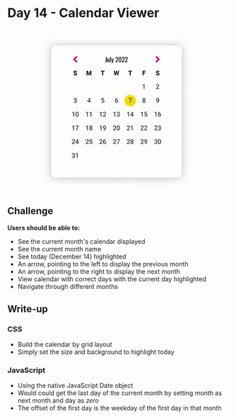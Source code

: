 # Day 14 - Calendar Viewer

![Advent of JavaScript](screen.gif)

## Challenge

**Users should be able to:**

-   See the current month's calendar displayed
-   See the current month name
-   See today (December 14) highlighted
-   An arrow, pointing to the left to display the previous month
-   An arrow, pointing to the right to display the next month
-   View calendar with correct days with the current day highlighted
-   Navigate through different months


## Write-up

### CSS

-   Build the calendar by grid layout
-   Simply set the size and background to highlight today

### JavaScript

-   Using the native JavaScript Date object
-   Would could get the last day of the current month by setting month as next month and day as *zero*
-   The offset of the first day is the weekday of the first day in that month
